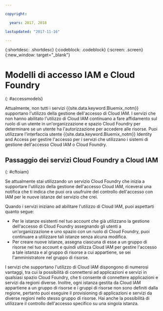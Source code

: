 ```yaml
---

copyright:

  years: 2017, 2018

lastupdated: "2017-11-16"

---
```


{:shortdesc: .shortdesc}
{:codeblock: .codeblock}
{:screen: .screen}
{:new_window: target="_blank"}

# Modelli di accesso IAM e Cloud Foundry
{: #accessmodels}

Attualmente, non tutti i servizi {{site.data.keyword.Bluemix_notm}} supportano l'utilizzo della gestione dell'accesso di Cloud IAM. I servizi che non hanno abilitato l'utilizzo di Cloud IAM continuano a fare affidamento sul ruolo di un utente in un'organizzazione e spazio Cloud Foundry per determinare se un utente ha l'autorizzazione per accedere alle risorse. Puoi utilizzare l'interfaccia utente {{site.data.keyword.Bluemix_notm}} Identity and Access per gestire l'accesso per i servizi che utilizzano i sistemi di gestione dell'accesso Cloud IAM o Cloud Foundry.


## Passaggio dei servizi Cloud Foundry a Cloud IAM
{: #cftoiam}

Se attualmente stai utilizzando un servizio Cloud Foundry che inizia a supportare l'utilizzo della gestione dell'accesso Cloud IAM, riceverai una notifica che ti indica che puoi ora usufruire del controllo dell'accesso con IAM per le nuove istanze del servizio che crei.

Quando i servizi iniziano ad abilitare l'utilizzo di Cloud IAM, puoi aspettarti quanto segue:

* Per le istanze esistenti nel tuo account che già utilizzano la gestione dell'accesso di Cloud Foundry assegnando gli utenti a un'organizzazione e uno spazio con un ruolo di Cloud Foundry, puoi continuare a utilizzare tali istanze senza alcuna modifica.
* Per creare nuove istanze, assegna ciascuna di esse a un gruppo di risorse nel tuo account e quindi utilizza Cloud IAM per gestire l'accesso a tale istanza e al gruppo di risorse a cui appartiene, se sei l'amministratore nel gruppo di risorse.

I servizi che supportano l'utilizzo di Cloud IAM dispongono di numerosi vantaggi, tra cui la possibilità di connettersi ad applicazioni e servizi in qualsiasi spazio Cloud Foundry, che ti consente di connettere applicazioni e servizi da regioni diverse. Inoltre, ogni istanza gestita da Cloud IAM appartiene a un gruppo di risorse e i gruppi di risorse non sono definiti dalla regione, pertanto puoi eseguire il provisioning di applicazioni e servizi da diverse regioni nello stesso gruppo di risorse. Hai anche la possibilità di utilizzare il controllo dell'accesso specifico su una singola istanza.
